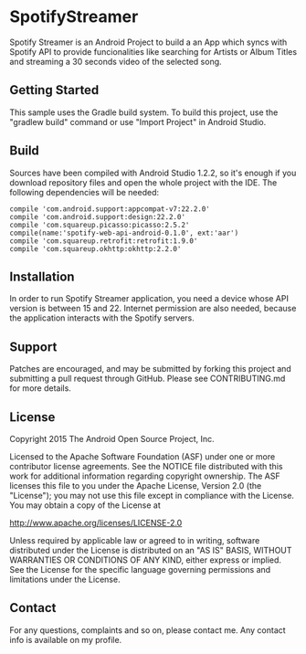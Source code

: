 # SpotifyStreamer
Spotify Streamer is an Android Project to build a an App which syncs 
with Spotify API to provide funcionalities like searching for Artists
or Album Titles and streaming a 30 seconds video of the selected song.

## Getting Started
This sample uses the Gradle build system.  To build this project, use 
the "gradlew build" command or use "Import Project" in Android Studio.

## Build
Sources have been compiled with Android Studio 1.2.2, so it's enough 
if you download repository files and open the whole project with the
IDE. The following dependencies will be needed:

```
compile 'com.android.support:appcompat-v7:22.2.0'
compile 'com.android.support:design:22.2.0'
compile 'com.squareup.picasso:picasso:2.5.2'
compile(name:'spotify-web-api-android-0.1.0', ext:'aar')
compile 'com.squareup.retrofit:retrofit:1.9.0'
compile 'com.squareup.okhttp:okhttp:2.2.0'
```

## Installation
In order to run Spotify Streamer application, you need a device whose
API version is between 15 and 22. Internet permission are also needed, 
because the application interacts with the Spotify servers.

## Support
Patches are encouraged, and may be submitted by forking this project 
and submitting a pull request through GitHub. Please see 
CONTRIBUTING.md for more details.

## License
Copyright 2015 The Android Open Source Project, Inc.

Licensed to the Apache Software Foundation (ASF) under one or more 
contributor license agreements.  See the NOTICE file distributed with
this work for additional information regarding copyright ownership. 
The ASF licenses this file to you under the Apache License, 
Version 2.0 (the "License"); you may not use this file except in 
compliance with the License.  You may obtain a copy of the License at

http://www.apache.org/licenses/LICENSE-2.0

Unless required by applicable law or agreed to in writing, software
distributed under the License is distributed on an "AS IS" BASIS, 
WITHOUT WARRANTIES OR CONDITIONS OF ANY KIND, either express or 
implied.  See the License for the specific language governing 
permissions and limitations under the License.

## Contact
For any questions, complaints and so on, please contact me. 
Any contact info is available on my profile.
